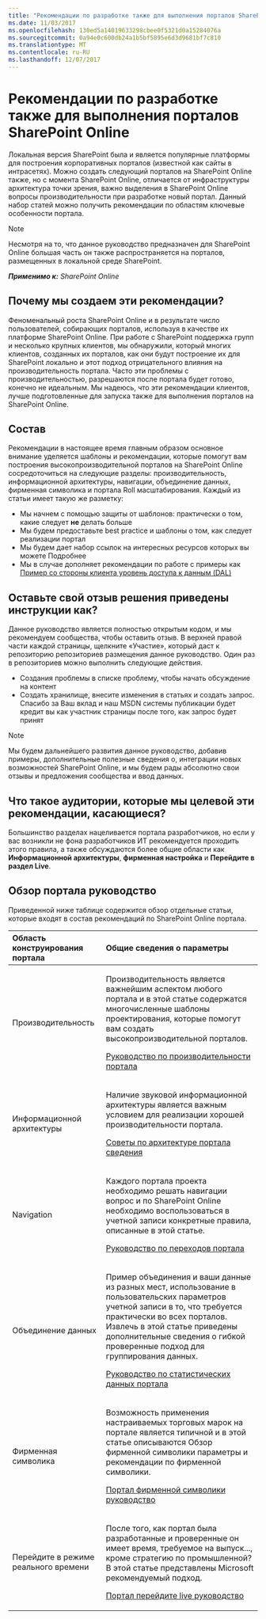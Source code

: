 ```yaml
---
title: "Рекомендации по разработке также для выполнения порталов SharePoint Online"
ms.date: 11/03/2017
ms.openlocfilehash: 130ed5a14019633298cbee0f5321d0a15284076a
ms.sourcegitcommit: 0a94e0c600db24a1b5bf5895e6d3d9681bf7c810
ms.translationtype: MT
ms.contentlocale: ru-RU
ms.lasthandoff: 12/07/2017
---
```

# <a name="guidelines-for-developing-well-performing-sharepoint-online-portals"></a>Рекомендации по разработке также для выполнения порталов SharePoint Online

Локальная версия SharePoint была и является популярные платформы для построения корпоративных порталов (известной как сайты в интрасетях). Можно создать следующий порталов на SharePoint Online также, но с момента SharePoint Online, отличается от инфраструктуры архитектура точки зрения, важно выделения в SharePoint Online вопросы производительности при разработке новый портал. Данный набор статей можно получить рекомендации по областям ключевые особенности портала.

> [!NOTE] 
> Несмотря на то, что данное руководство предназначен для SharePoint Online большая часть он также распространяется на порталов, размещенных в локальной среде SharePoint.

_**Применимо к:** SharePoint Online_

## <a name="why-did-we-create-these-guidelines"></a>Почему мы создаем эти рекомендации?
<a name="sectionSection0"></a> Феноменальный роста SharePoint Online и в результате число пользователей, собирающих порталов, используя в качестве их платформе SharePoint Online. При работе с SharePoint поддержка групп и несколько крупных клиентов, мы обнаружили, который многих клиентов, созданных их порталов, как они будут построение их для SharePoint локально и этот подход отрицательного влияния на производительность портала. Часто эти проблемы с производительностью, разрешаются после портала будет готово, конечно не идеальным. Мы надеюсь, что эти рекомендации клиентов, лучше подготовленные для запуска также для выполнения порталов на SharePoint Online.

## <a name="whats-included"></a>Состав
Рекомендации в настоящее время главным образом основное внимание уделяется шаблоны и рекомендации, которые помогут вам построения высокопроизводительной порталов на SharePoint Online сосредоточиться на следующие разделы: производительность, информационной архитектуры, навигации, объединение данных, фирменная символика и портала Roll масштабирования. Каждый из статьи имеет такую же разметку:
- Мы начнем с помощью защиты от шаблонов: практически о том, какие следует **не** делать больше
- Мы будем предоставьте best practice и шаблоны о том, как следует реализации портал
- Мы будем дает набор ссылок на интересных ресурсов которых вы можете Подробнее
- Мы в случае дополняет рекомендации по работе с примеры как [Пример со стороны клиента уровень доступа к данным (DAL)](https://github.com/SharePoint/PnP/tree/master/Samples/Portal.DataAccessLayer)

## <a name="how-to-provide-feedback-around-provided-guidance"></a>Оставьте свой отзыв решения приведены инструкции как?
Данное руководство является полностью открытым кодом, и мы рекомендуем сообщества, чтобы оставить отзыв. В верхней правой части каждой страницы, щелкните «Участие», который даст к репозиторию репозиториев размещения данное руководство. Один раз в репозиториев можно выполнить следующие действия. 
- Создания проблемы в списке проблему, чтобы начать обсуждение на контент
- Создать хранилище, внесите изменения в статьях и создать запрос. Спасибо за Ваш вклад и наш MSDN системы публикации будет кредит вы как участник страницы после того, как запрос будет принят

> [!NOTE] 
> Мы будем дальнейшего развития данное руководство, добавив примеры, дополнительные полезные сведения о, интеграции новых возможностей SharePoint Online, и мы будем рады абсолютно свои отзывы и предложения сообщества и ввод данных.

## <a name="whats-the-audience-were-targeting-with-these-guidelines"></a>Что такое аудитории, которые мы целевой эти рекомендации, касающиеся?
<a name="sectionSection1"></a> Большинство разделах нацеливается портала разработчиков, но если у вас возникли не фона разработчиков ИТ рекомендуется проходить этого правила, а также обсуждаются более общие области как **Информационной архитектуры**, **фирменная настройка** и **Перейдите в раздел Live**.

## <a name="portal-guidance-overview"></a>Обзор портала руководство
<a name="sectionSection2"></a> Приведенной ниже таблице содержится обзор отдельные статьи, которые входят в состав рекомендаций по SharePoint Online портала.

|**Область конструирования портала**|**Общие сведения о параметры**|
|:-----|:-----|
|Производительность|<p>Производительность является важнейшим аспектом любого портала и в этой статье содержатся многочисленные шаблоны проектирования, которые помогут вам создать высокопроизводительной порталов.</p><p>[Руководство по производительности портала](portal-performance.md)</p>|
|Информационной архитектуры|<p>Наличие звуковой информационной архитектуры является важным условием для реализации хорошей производительности портала.</p><p>[Советы по архитектуре портала сведения](portal-information-architecture.md)</p>|
|Navigation|<p>Каждого портала проекта необходимо решать навигации вопрос и по SharePoint Online необходимо воспользоваться в учетной записи конкретные правила, описанные в этой статье.</p><p>[Руководство по переходов портала](portal-navigation.md)</p>|
|Объединение данных|<p>Пример объединения и ваши данные из разных мест, использование в пользовательских параметров учетной записи в то, что требуется практически во всех порталов. Извлечь в этой статье приведены дополнительные сведения о гибкой проверенные подход для группирования данных.</p><p>[Руководство по статистических данных портала](portal-data-aggregation.md)</p>|
|Фирменная символика|<p>Возможность применения настраиваемых торговых марок на портале является типичной и в этой статье описываются Обзор фирменной символики параметры и рекомендации по фирменной символики.</p><p>[Портал фирменной символики руководство](portal-branding.md)</p>|
|Перейдите в режиме реального времени|<p>После того, как портал была разработанные и проверенные он имеет время, требуемое на выпуск..., кроме стратегию по промышленной? В этой статье представлены Microsoft рекомендуемый подход.</p><p>[Портал перейдите live руководство](portal-rollout.md)</p>|

